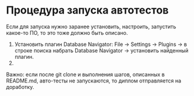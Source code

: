 # Процедура запуска автотестов
Если для запуска нужно заранее установить, настроить, запустить какое-то ПО, то это тоже должно быть описано.
1. Установить плагин Database Navigator: File -> Settings -> Plugins -> в строке поиска набрать Database Navigator -> установить найденный плагин.
2. 

Важно: если после git clone и выполнения шагов, описанных в README.md, авто-тесты не запускаются, то диплом отправляется на доработку.
